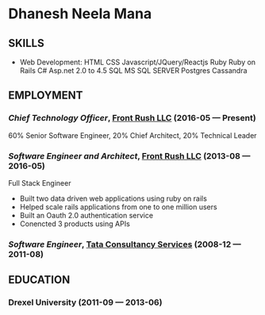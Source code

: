 Dhanesh Neela Mana
============






## SKILLS

  - Web Development: HTML CSS Javascript/JQuery/Reactjs Ruby Ruby on Rails C# Asp.net 2.0 to 4.5 SQL MS SQL SERVER Postgres Cassandra 

## EMPLOYMENT

### *Chief Technology Officer*, [Front Rush LLC](https://www.frontrush.com/web/) (2016-05 — Present)

60%  Senior Software Engineer, 20% Chief Architect, 20% Technical Leader

### *Software Engineer and  Architect*, [Front Rush LLC](https://www.frontrush.com/web/) (2013-08 — 2016-05)

Full Stack Engineer
  - Built two data driven web applications using ruby on rails
  - Helped scale rails applications from one to one million users
  - Built an Oauth 2.0 authentication service
  - Conencted 3 products using APIs

### *Software Engineer*, [Tata Consultancy Services](http://www.tcs.com/Pages/default.aspx) (2008-12 — 2011-08)






## EDUCATION

### Drexel University (2011-09 — 2013-06)












